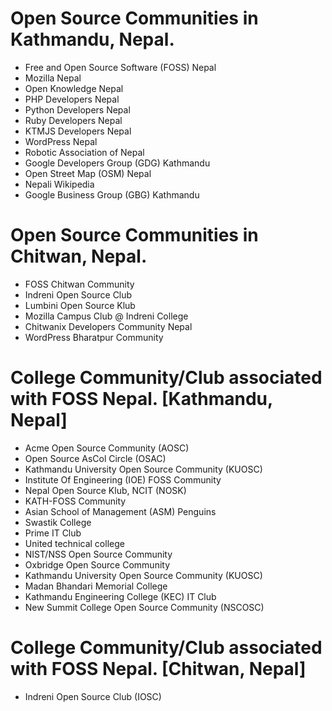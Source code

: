 # Open Source Communities in Kathmandu, Nepal.
* Free and Open Source Software (FOSS) Nepal
* Mozilla Nepal
* Open Knowledge Nepal
* PHP Developers Nepal
* Python Developers Nepal
* Ruby Developers Nepal
* KTMJS Developers Nepal
* WordPress Nepal
* Robotic Association of Nepal
* Google Developers Group (GDG) Kathmandu
* Open Street Map (OSM) Nepal
* Nepali Wikipedia
* Google Business Group (GBG) Kathmandu

# Open Source Communities in Chitwan, Nepal.

* FOSS Chitwan Community
* Indreni Open Source Club
* Lumbini Open Source Klub
* Mozilla Campus Club @ Indreni College
* Chitwanix Developers Community Nepal
* WordPress Bharatpur Community

# College Community/Club associated with FOSS Nepal. [Kathmandu, Nepal]
* Acme Open Source Community (AOSC)
* Open Source AsCol Circle (OSAC)
* Kathmandu University Open Source Community (KUOSC)
* Institute Of Engineering (IOE) FOSS Community
* Nepal Open Source Klub, NCIT (NOSK)
* KATH-FOSS Community
* Asian School of Management (ASM) Penguins
* Swastik College
* Prime IT Club
* United technical college
* NIST/NSS Open Source Community
* Oxbridge Open Source Community
* Kathmandu University Open Source Community (KUOSC)
* Madan Bhandari Memorial College
* Kathmandu Engineering College (KEC) IT Club
* New Summit College Open Source Community (NSCOSC)

# College Community/Club associated with FOSS Nepal. [Chitwan, Nepal]
* Indreni Open Source Club (IOSC)
